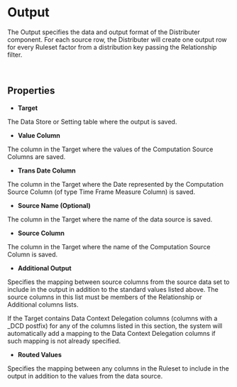 
# Output

The Output specifies the data and output format of the Distributer component. For each source row, the Distributer will create one output row for every Ruleset factor from a distribution key passing the Relationship filter.

<br/>

## Properties

*	**Target**

 The Data Store or Setting table where the output is saved.

*	**Value Column**

 The column in the Target where the values of the Computation Source Columns are saved.

*	**Trans Date Column**

 The column in the Target where the Date represented by the Computation Source Column (of type Time Frame Measure Column) is saved.

*	**Source Name (Optional)**

 The column in the Target where the name of the data source is saved.

*	**Source Column**

 The column in the Target where the name of the Computation Source Column is saved.

*	**Additional Output**

 Specifies the mapping between source columns from the source data set to include in the output in addition to the standard values listed above. The source columns in this list must be members of the Relationship or Additional columns lists.

 If the Target contains Data Context Delegation columns (columns with a _DCD postfix) for any of the columns listed in this section, the system will automatically add a mapping to the Data Context Delegation columns if such mapping is not already specified.

*	**Routed Values**

 Specifies the mapping between any columns in the Ruleset to include in the output in addition to the values from the data source.
